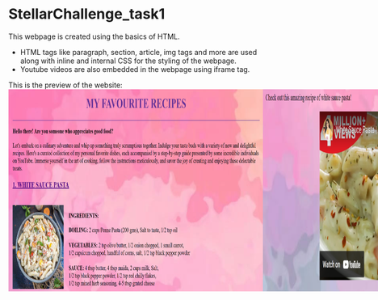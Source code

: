 # StellarChallenge_task1
This webpage is created using the basics of HTML.
<ul>
  <li>HTML tags like paragraph, section, article, img tags and more are used along with inline and internal CSS for the styling of the webpage.</li>
  <li>Youtube videos are also embedded in the webpage using iframe tag. </li>
</ul>
This is the preview of the website:


<div style="display: flex; justify-content: space-between;">
  <img src="https://github.com/rkaur9603/StellarChallenge_task1/blob/0a7ee8fd4dfb653ae0dad94bce5f3097949a3c99/img/Screenshot%202023-11-16%20203123.png" alt="Image 1" width="800" height="400">
  <img src="https://github.com/rkaur9603/StellarChallenge_task1/blob/0a7ee8fd4dfb653ae0dad94bce5f3097949a3c99/img/Screenshot%202023-11-16%20203324.png" alt="Image 1" width="800" height="400">
  <img src="https://github.com/rkaur9603/StellarChallenge_task1/blob/0a7ee8fd4dfb653ae0dad94bce5f3097949a3c99/img/Screenshot%202023-11-16%20203352.png" alt="Image 1" width="800" height="400">
  <img src="https://github.com/rkaur9603/StellarChallenge_task1/blob/0a7ee8fd4dfb653ae0dad94bce5f3097949a3c99/img/Screenshot%202023-11-16%20203427.png" alt="Image 1" width="800" height="400">
</div>
